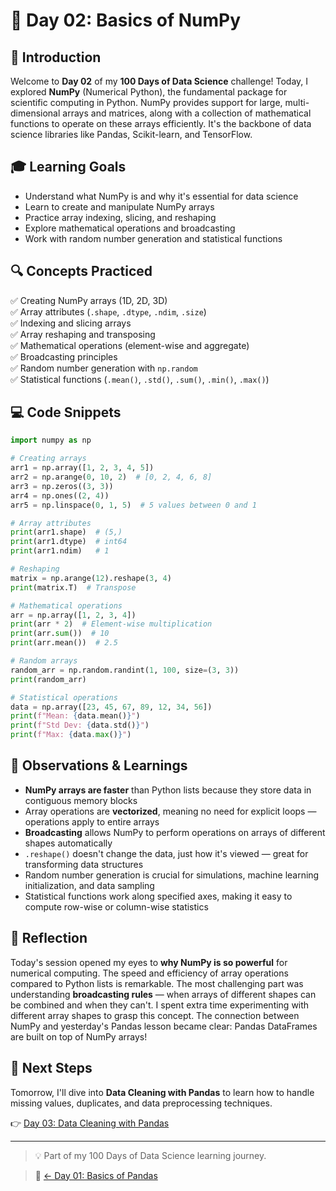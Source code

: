 # 🔢 Day 02: Basics of NumPy

## 🎯 Introduction

Welcome to **Day 02** of my **100 Days of Data Science** challenge! Today, I explored **NumPy** (Numerical Python), the fundamental package for scientific computing in Python. NumPy provides support for large, multi-dimensional arrays and matrices, along with a collection of mathematical functions to operate on these arrays efficiently. It's the backbone of data science libraries like Pandas, Scikit-learn, and TensorFlow.

## 🎓 Learning Goals

- Understand what NumPy is and why it's essential for data science
- Learn to create and manipulate NumPy arrays
- Practice array indexing, slicing, and reshaping
- Explore mathematical operations and broadcasting
- Work with random number generation and statistical functions

## 🔍 Concepts Practiced

✅ Creating NumPy arrays (1D, 2D, 3D)  
✅ Array attributes (`.shape`, `.dtype`, `.ndim`, `.size`)  
✅ Indexing and slicing arrays  
✅ Array reshaping and transposing  
✅ Mathematical operations (element-wise and aggregate)  
✅ Broadcasting principles  
✅ Random number generation with `np.random`  
✅ Statistical functions (`.mean()`, `.std()`, `.sum()`, `.min()`, `.max()`)  

## 💻 Code Snippets
```python
import numpy as np

# Creating arrays
arr1 = np.array([1, 2, 3, 4, 5])
arr2 = np.arange(0, 10, 2)  # [0, 2, 4, 6, 8]
arr3 = np.zeros((3, 3))
arr4 = np.ones((2, 4))
arr5 = np.linspace(0, 1, 5)  # 5 values between 0 and 1

# Array attributes
print(arr1.shape)  # (5,)
print(arr1.dtype)  # int64
print(arr1.ndim)   # 1

# Reshaping
matrix = np.arange(12).reshape(3, 4)
print(matrix.T)  # Transpose

# Mathematical operations
arr = np.array([1, 2, 3, 4])
print(arr * 2)  # Element-wise multiplication
print(arr.sum())  # 10
print(arr.mean())  # 2.5

# Random arrays
random_arr = np.random.randint(1, 100, size=(3, 3))
print(random_arr)

# Statistical operations
data = np.array([23, 45, 67, 89, 12, 34, 56])
print(f"Mean: {data.mean()}")
print(f"Std Dev: {data.std()}")
print(f"Max: {data.max()}")
```

## 📝 Observations & Learnings

- **NumPy arrays are faster** than Python lists because they store data in contiguous memory blocks
- Array operations are **vectorized**, meaning no need for explicit loops — operations apply to entire arrays
- **Broadcasting** allows NumPy to perform operations on arrays of different shapes automatically
- `.reshape()` doesn't change the data, just how it's viewed — great for transforming data structures
- Random number generation is crucial for simulations, machine learning initialization, and data sampling
- Statistical functions work along specified axes, making it easy to compute row-wise or column-wise statistics

## 💭 Reflection

Today's session opened my eyes to **why NumPy is so powerful** for numerical computing. The speed and efficiency of array operations compared to Python lists is remarkable. The most challenging part was understanding **broadcasting rules** — when arrays of different shapes can be combined and when they can't. I spent extra time experimenting with different array shapes to grasp this concept. The connection between NumPy and yesterday's Pandas lesson became clear: Pandas DataFrames are built on top of NumPy arrays!

## 🚀 Next Steps

Tomorrow, I'll dive into **Data Cleaning with Pandas** to learn how to handle missing values, duplicates, and data preprocessing techniques.

👉 [Day 03: Data Cleaning with Pandas](../Day-03/README.md)

---

> 💡 Part of my 100 Days of Data Science learning journey.

> 📂 [← Day 01: Basics of Pandas](https://github.com/Dracksnoop/100DaysOfDataSciencee/blob/main/Day_01_Pandas_Basics.md)